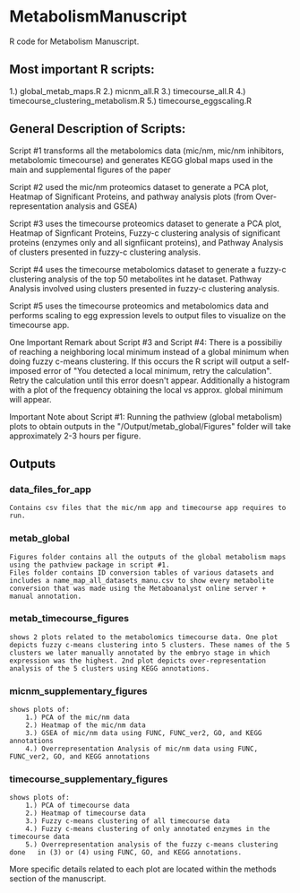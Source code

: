 # MetabolismManuscript
R code for Metabolism Manuscript.

## Most important R scripts:
1.) global_metab_maps.R
2.) micnm_all.R
3.) timecourse_all.R
4.) timecourse_clustering_metabolism.R
5.) timecourse_eggscaling.R

## General Description of Scripts:
Script #1 transforms all the metabolomics data (mic/nm, mic/nm inhibitors, metabolomic timecourse) and generates KEGG global maps used in the main and supplemental figures of the paper

Script #2 used the mic/nm proteomics dataset to generate a PCA plot, Heatmap of Significant Proteins, and pathway analysis plots (from Over-representation analysis and GSEA)

Script #3 uses the timecourse proteomics dataset to generate a PCA plot, Heatmap of Signficant Proteins, Fuzzy-c clustering analysis of significant proteins (enzymes only and all signfiicant proteins), and Pathway Analysis of clusters presented in fuzzy-c clustering analysis.

Script #4 uses the timecourse metabolomics dataset to generate a fuzzy-c clustering analysis of the top 50 metabolites int he dataset. Pathway Analysis involved using clusters presented in fuzzy-c clustering analysis.

Script #5 uses the timecourse proteomics and metabolomics data and performs scaling to egg expression levels to output files to visualize on the timecourse app.


One Important Remark about Script #3 and Script #4:
    There is a possibiliy of reaching a neighboring local minimum instead of a global minimum when doing fuzzy c-means clustering. If this occurs the R script will output a self-imposed error of "You detected a local minimum, retry the calculation". Retry the calculation until this error doesn't appear. Additionally a histogram with a plot of the frequency obtaining the local vs approx. global minimum will appear.

Important Note about Script #1:
    Running the pathview (global metabolism) plots to obtain outputs in the "/Output/metab_global/Figures" folder will take approximately 2-3 hours per figure.
    

## Outputs

### data_files_for_app
    Contains csv files that the mic/nm app and timecourse app requires to run.

### metab_global
    Figures folder contains all the outputs of the global metabolism maps using the pathview package in script #1.
    Files folder contains ID conversion tables of various datasets and includes a name_map_all_datasets_manu.csv to show every metabolite conversion that was made using the Metaboanalyst online server + manual annotation.

### metab_timecourse_figures
    shows 2 plots related to the metabolomics timecourse data. One plot depicts fuzzy c-means clustering into 5 clusters. These names of the 5 clusters we later manually annotated by the embryo stage in which expression was the highest. 2nd plot depicts over-representation analysis of the 5 clusters using KEGG annotations.

### micnm_supplementary_figures
    shows plots of:
        1.) PCA of the mic/nm data
        2.) Heatmap of the mic/nm data
        3.) GSEA of mic/nm data using FUNC, FUNC_ver2, GO, and KEGG annotations
        4.) Overrepresentation Analysis of mic/nm data using FUNC, FUNC_ver2, GO, and KEGG annotations

### timecourse_supplementary_figures
    shows plots of:
        1.) PCA of timecourse data
        2.) Heatmap of timecourse data
        3.) Fuzzy c-means clustering of all timecourse data
        4.) Fuzzy c-means clustering of only annotated enzymes in the timecourse data
        5.) Overrepresentation analysis of the fuzzy c-means clustering done   in (3) or (4) using FUNC, GO, and KEGG annotations.

More specific details related to each plot are located within the methods section of the manuscript.
        







